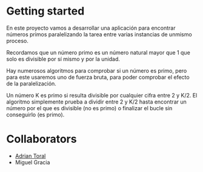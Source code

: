 # Getting started
En este proyecto vamos a desarrollar una aplicación para encontrar números primos paralelizando la tarea entre varias instancias de unmismo proceso.

Recordamos que un número primo es un número natural mayor que 1 que solo es divisible por sí mismo y por la unidad.

Hay numerosos algoritmos para comprobar si un número es primo, pero para este usaremos uno de fuerza bruta, para poder comprobar el efecto de la paralelización.

Un número K es primo si resulta divisible por cualquier cifra entre 2 y K/2. El algoritmo simplemente prueba a dividir entre 2 y K/2 hasta encontrar un número por el que es divisible (no es primo) o finalizar el bucle sin conseguirlo (es primo).

# Collaborators
- [Adrian Toral](https://github.com/tory1103)
- Miguel Gracia

